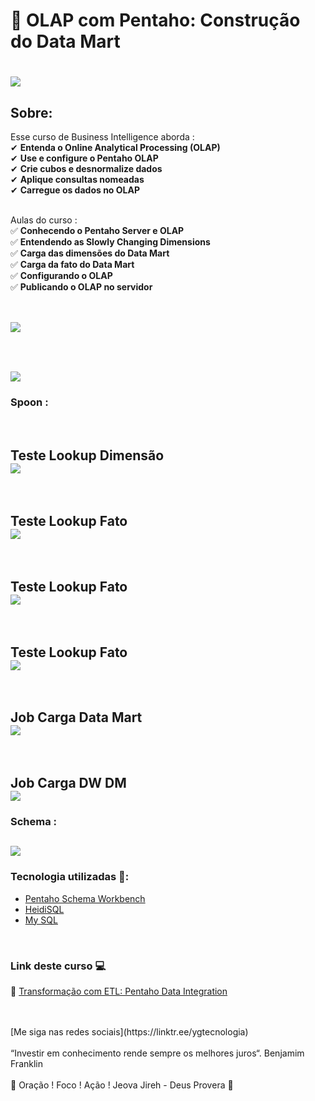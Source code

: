 # 🎲   OLAP com Pentaho: Construção do Data Mart

<h1>
   <img src="https://i.ibb.co/v3FzRTB/OLAP-com-Pentaho-Constru-o-do-Data-Mart.png" border="0">
</h1>

## Sobre: 

Esse curso de Business Intelligence aborda :<br>
✔  **Entenda o Online Analytical Processing (OLAP)**<br> 
✔  **Use e configure o Pentaho OLAP**<br>
✔  **Crie cubos e desnormalize dados**<br>
✔  **Aplique consultas nomeadas**<br>
✔  **Carregue os dados no OLAP**<br><br>

Aulas do curso :<br>
✅ **Conhecendo o Pentaho Server e OLAP**<br>
✅ **Entendendo as Slowly Changing Dimensions**<br>
✅ **Carga das dimensões do Data Mart**<br>
✅ **Carga da fato do Data Mart**<br>
✅ **Configurando o OLAP**<br>
✅ **Publicando o OLAP no servidor**<br>
<br>
<h2>
   <img src="https://i.ibb.co/TMnQMr5/Indicadores.png" border="0">
</h2>
<br>
<h2>
   <img src="https://i.ibb.co/XFS9FqH/1.png" border="0">
</h2>

### Spoon : 

<br>
<h2>
Teste Lookup Dimensão <br>
   <img src="https://i.ibb.co/g79fv5k/Teste-Lookup-Dimensao.png" border="0">
</h2>
<br>
<h2>
Teste Lookup Fato<br>
   <img src="https://i.ibb.co/T8r10fh/Teste-Lookup-Fato.png" border="0">
</h2>
<br>
<h2>
Teste Lookup Fato<br>
   <img src="https://i.ibb.co/nrCdkkL/Dimens-es-Data-Mart.png" border="0">
</h2>
<br>
<h2>
Teste Lookup Fato<br>
   <img src="https://i.ibb.co/64FNZXY/Fato-Data-Mart.png" border="0">
</h2>
<br>
<h2>
Job Carga Data Mart<br>
   <img src="https://i.ibb.co/7zC34Kd/Job-Carga-Data-MArt.png" border="0">
</h2>
<br>
<h2>
Job Carga DW DM<br>
   <img src="https://i.ibb.co/ZBmqPrg/Job-Carga-DW-DM.png" border="0">
</h2>

### Schema : 

<h2>
   <img src="https://i.ibb.co/PMYbc2c/schema.png" border="0">
</h2>


### Tecnologia utilizadas 🚀:

* <a href="https://help.pentaho.com/Documentation/8.2/Products/Schema_Workbench">Pentaho Schema Workbench</a>  
* <a href="https://pt.wikipedia.org/wiki/HeidiSQL">HeidiSQL</a> 
* <a href="https://pt.wikipedia.org/wiki/MySQL">My SQL</a> 
<br>

### Link deste curso  💻

 🎯 <a href="https://cursos.alura.com.br/course/pentaho-data-integration-transformacao-com-etl" target="_blank">Transformação com ETL: Pentaho Data Integration</a>

<br>
<br>
[Me siga nas redes sociais](https://linktr.ee/ygtecnologia)
<br><br> 
“Investir em conhecimento rende sempre os melhores juros“. Benjamim Franklin
<br> <br> 
🙏 Oração ! Foco ! Ação ! Jeova Jireh - Deus Provera 🙏   
